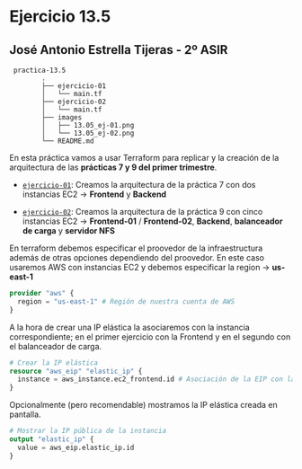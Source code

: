# Ejercicio 13.5

## José Antonio Estrella Tijeras - 2º ASIR

```
 practica-13.5
        .
        ├── ejercicio-01
        │   └── main.tf
        ├── ejercicio-02
        │   └── main.tf
        ├── images
        │   ├── 13.05_ej-01.png
        │   └── 13.05_ej-02.png
        └── README.md
```

En esta práctica vamos a usar Terraform para replicar y la creación de la arquitectura de las **prácticas 7 y 9 del primer trimestre**.

- [`ejercicio-01`](https://github.com/ssjosea/practica-13.5/tree/main/ejercicio-01): Creamos la arquitectura de la práctica 7 con dos instancias EC2 -> **Frontend** y **Backend**

- [`ejercicio-02`](https://github.com/ssjosea/practica-13.5/tree/main/ejercicio-02): Creamos la arquitectura de la práctica 9 con cinco instancias EC2 -> **Frontend-01** / **Frontend-02**, **Backend**, **balanceador de carga** y **servidor NFS**

En terraform debemos especificar el proovedor de la infraestructura además de otras opciones dependiendo del proovedor. En este caso usaremos AWS con instancias EC2 y debemos especificar la region -> **us-east-1**

```tf
provider "aws" {
  region = "us-east-1" # Región de nuestra cuenta de AWS
}
```
A la hora de crear una IP elástica la asociaremos con la instancia correspondiente; en el primer ejercicio con la Frontend y en el segundo con el balanceador de carga.

```tf
# Crear la IP elástica
resource "aws_eip" "elastic_ip" {
  instance = aws_instance.ec2_frontend.id # Asociación de la EIP con la instancia -> Frontend / Balancer
}
```

Opcionalmente (pero recomendable) mostramos la IP elástica creada en pantalla.

```tf
# Mostrar la IP pública de la instancia
output "elastic_ip" {
  value = aws_eip.elastic_ip.id
} 
```